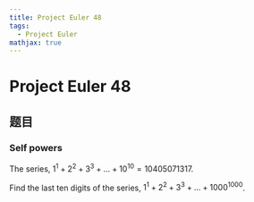 ```yaml
---
title: Project Euler 48
tags:
  - Project Euler
mathjax: true
---
```

<escape><!-- more --></escape>

# Project Euler 48
## 题目
### Self powers
The series, $1^1 + 2^2 + 3^3 + … + 10^{10} = 10405071317$.

Find the last ten digits of the series, $1^1 + 2^2 + 3^3 + \dots + 1000^{1000}$.
